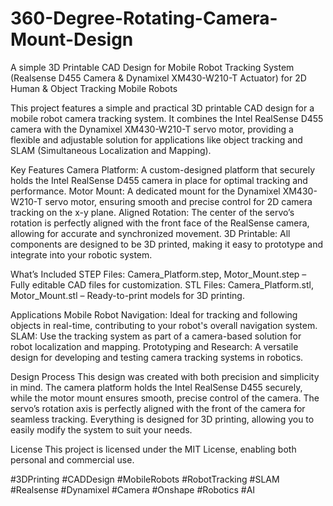 # 360-Degree-Rotating-Camera-Mount-Design 
A simple 3D Printable CAD Design for Mobile Robot Tracking System (Realsense D455 Camera &amp; Dynamixel XM430-W210-T Actuator) for 2D Human & Object Tracking Mobile Robots

This project features a simple and practical 3D printable CAD design for a mobile robot camera tracking system. It combines the Intel RealSense D455 camera with the Dynamixel XM430-W210-T servo motor, providing a flexible and adjustable solution for applications like object tracking and SLAM (Simultaneous Localization and Mapping).

Key Features
Camera Platform: A custom-designed platform that securely holds the Intel RealSense D455 camera in place for optimal tracking and performance.
Motor Mount: A dedicated mount for the Dynamixel XM430-W210-T servo motor, ensuring smooth and precise control for 2D camera tracking on the x-y plane.
Aligned Rotation: The center of the servo’s rotation is perfectly aligned with the front face of the RealSense camera, allowing for accurate and synchronized movement.
3D Printable: All components are designed to be 3D printed, making it easy to prototype and integrate into your robotic system.

What’s Included
STEP Files: Camera_Platform.step, Motor_Mount.step  – Fully editable CAD files for customization.
STL Files: Camera_Platform.stl, Motor_Mount.stl – Ready-to-print models for 3D printing.

Applications
Mobile Robot Navigation: Ideal for tracking and following objects in real-time, contributing to your robot's overall navigation system.
SLAM: Use the tracking system as part of a camera-based solution for robot localization and mapping.
Prototyping and Research: A versatile design for developing and testing camera tracking systems in robotics.

Design Process
This design was created with both precision and simplicity in mind. The camera platform holds the Intel RealSense D455 securely, while the motor mount ensures smooth, precise control of the camera. The servo’s rotation axis is perfectly aligned with the front of the camera for seamless tracking. Everything is designed for 3D printing, allowing you to easily modify the system to suit your needs.

License
This project is licensed under the MIT License, enabling both personal and commercial use.

#3DPrinting #CADDesign #MobileRobots #RobotTracking #SLAM #Realsense #Dynamixel #Camera #Onshape #Robotics #AI

